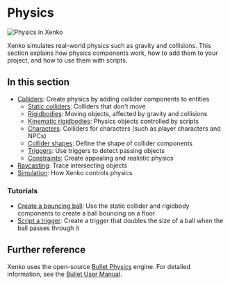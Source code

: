 # Physics

![Physics in Xenko](media/physics-index-physics-in-xenko.png)

Xenko simulates real-world physics such as gravity and collisions. This section explains how physics components work, how to add them to your project, and how to use them with scripts.

## In this section

* [Colliders](colliders.md): Create physics by adding collider components to entities
    * [Static colliders](static-colliders.md): Colliders that don't move
    * [Rigidbodies](rigid-bodies.md): Moving objects, affected by gravity and collisions
    * [Kinematic rigidbodies](kinematic-rigid-bodies.md): Physics objects controlled by scripts
    * [Characters](characters.md): Colliders for characters (such as player characters and NPCs)
    * [Collider shapes](collider-shapes.md): Define the shape of collider components
    * [Triggers](triggers.md): Use triggers to detect passing objects
    * [Constraints](constraints.md): Create appealing and realistic physics
* [Raycasting](raycasting.md): Trace intersecting objects
* [Simulation](simulation.md): How Xenko controls physics

### Tutorials

* [Create a bouncing ball](create-a-bouncing-ball.md): Use the static collider and rigidbody components to create a ball bouncing on a floor
* [Script a trigger](script-a-trigger.md): Create a trigger that doubles the size of a ball when the ball passes through it

## Further reference

Xenko uses the open-source [Bullet Physics](http://bulletphysics.org/wordpress/) engine. For detailed information, see the [Bullet User Manual](https://github.com/bulletphysics/bullet3/blob/master/docs/Bullet_User_Manual.pdf).